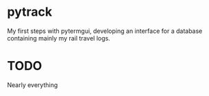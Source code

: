 # pytrack
My first steps with pytermgui, developing an interface for a database containing mainly my rail travel logs.

# TODO
Nearly everything
